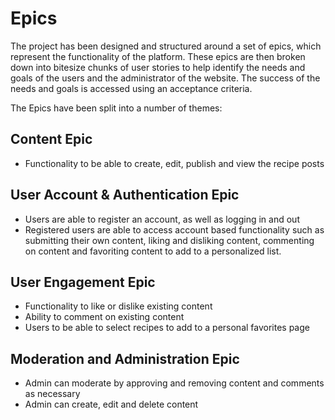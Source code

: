 # Epics

The project has been designed and structured around a set of epics, which represent the functionality of the platform. These epics are then broken down into bitesize chunks of user stories to help identify the needs and goals of the users and the administrator of the website. The success of the needs and goals is accessed using an acceptance criteria. 

The Epics have been split into a number of themes:

## Content Epic
- Functionality to be able to create, edit, publish and view the recipe posts

## User Account & Authentication Epic
- Users are able to register an account, as well as logging in and out
- Registered users are able to access account based functionality such as submitting their own content, liking and disliking content, commenting on content and favoriting content to add to a personalized list.

## User Engagement Epic
- Functionality to like or dislike existing content
- Ability to comment on existing content
- Users to be able to select recipes to add to a personal favorites page

## Moderation and Administration Epic
- Admin can moderate by approving and removing content and comments as necessary 
- Admin can create, edit and delete content